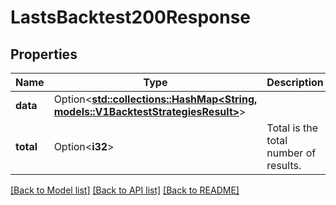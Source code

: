 # LastsBacktest200Response

## Properties

Name | Type | Description | Notes
------------ | ------------- | ------------- | -------------
**data** | Option<[**std::collections::HashMap<String, models::V1BacktestStrategiesResult>**](v1BacktestStrategiesResult.md)> |  | [optional]
**total** | Option<**i32**> | Total is the total number of results. | [optional]

[[Back to Model list]](../README.md#documentation-for-models) [[Back to API list]](../README.md#documentation-for-api-endpoints) [[Back to README]](../README.md)


